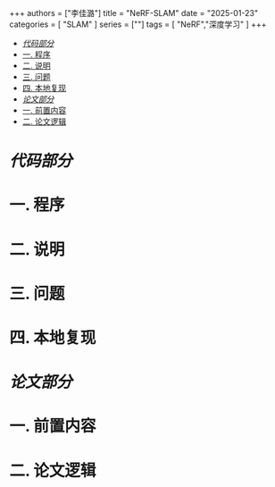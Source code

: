 +++
authors = ["李佳潞"]
title = "NeRF-SLAM"
date = "2025-01-23"
categories = [
    "SLAM"
]
series = [""]
tags = [
   "NeRF","深度学习"
]
+++

- [*代码部分*](#代码部分)
- [一. 程序](#一-程序)
- [二. 说明](#二-说明)
- [三. 问题](#三-问题)
- [四. 本地复现](#四-本地复现)
- [*论文部分*](#论文部分)
- [一. 前置内容](#一-前置内容)
- [二. 论文逻辑](#二-论文逻辑)

# *代码部分*

# 一. 程序

# 二. 说明

# 三. 问题

# 四. 本地复现


# *论文部分*

# 一. 前置内容
   
# 二. 论文逻辑

